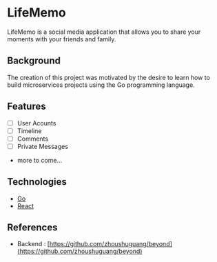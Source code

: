 # LifeMemo

LifeMemo is a social media application that allows you to share your moments with your friends and family.

## Background

The creation of this project was motivated by the desire to learn how to build microservices projects using the Go programming language.

## Features
- [ ] User Acounts
- [ ] Timeline
- [ ] Comments
- [ ] Private Messages
- more to come...

## Technologies
- [Go](https://golang.org/)
- [React](https://reactjs.org/)

## References
- Backend : [https://github.com/zhoushuguang/beyond](https://github.com/zhoushuguang/beyond)